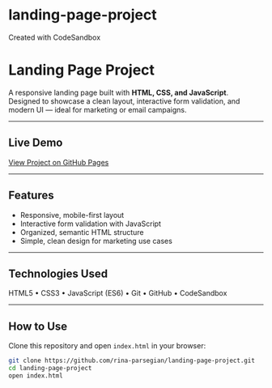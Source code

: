 # landing-page-project
Created with CodeSandbox

# Landing Page Project

A responsive landing page built with **HTML, CSS, and JavaScript**.  
Designed to showcase a clean layout, interactive form validation, and modern UI — ideal for marketing or email campaigns.

---

## Live Demo
[View Project on GitHub Pages](https://rina-parsegian.github.io/landing-page-project)

---

## Features
- Responsive, mobile-first layout
- Interactive form validation with JavaScript
- Organized, semantic HTML structure
- Simple, clean design for marketing use cases

---

## Technologies Used
HTML5 • CSS3 • JavaScript (ES6) • Git • GitHub • CodeSandbox

---

## How to Use
Clone this repository and open `index.html` in your browser:
```bash
git clone https://github.com/rina-parsegian/landing-page-project.git
cd landing-page-project
open index.html
